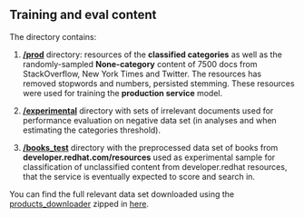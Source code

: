 ## Training and eval content

The directory contains: 

1. **[/prod](https://github.com/searchisko/project-classifier-poc/blob/master/data/content/prod)** 
directory: resources of the **classified categories** 
as well as the randomly-sampled **None-category** content of 7500 docs from StackOverflow,
New York Times and Twitter. The resources has removed stopwords and numbers, persisted stemming.
These resources were used for training the **production service** model.

3. **[/experimental](https://github.com/searchisko/project-classifier-poc/blob/master/data/content/experimental)** 
directory with sets of irrelevant documents used for performance evaluation 
on negative data set (in analyses and when estimating the categories threshold).

4. **[/books_test](https://github.com/searchisko/project-classifier-poc/blob/master/data/content/books_test)** 
directory with the preprocessed data set of books 
from **developer.redhat.com/resources** used as experimental sample for classification of unclassified
content from developer.redhat resources, that the service is eventually expected to score and search in.

You can find the full relevant data set downloaded using the 
[products_downloader](https://github.com/searchisko/project-classifier-poc/blob/master/data/products_downloader.py)
zipped in 
[here](https://drive.google.com/open?id=0B_42L5-Ve7j2d3pTQm5kaUhlM28).